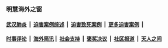 
### 明慧海外之窗

####  [武汉肺炎](indexes/365.md?t=03311000) &nbsp;|&nbsp;  [迫害案例综述](indexes/328.md?t=03311000) &nbsp;|&nbsp; [迫害致死案例](indexes/277.md?t=03311000)  &nbsp;|&nbsp; [更多迫害案例](indexes/81.md?t=03311000)  &nbsp;|&nbsp; 
####  [时事评论](indexes/19.md?t=03311000) &nbsp;|&nbsp; [海外简讯](indexes/245.md?t=03311000)&nbsp;|&nbsp;  [社会支持](indexes/140.md?t=03311000) &nbsp;|&nbsp; [褒奖决议](indexes/282.md?t=03311000) &nbsp;|&nbsp; [社区报道](indexes/91.md?t=03311000)  &nbsp;|&nbsp; [天人之间](indexes/78.md?t=03311000) 

